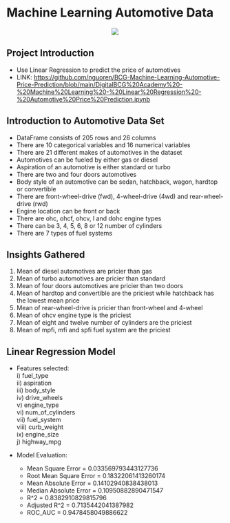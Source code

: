 # Machine Learning Automotive Data

<p align="center"><img src="https://i.imgur.com/MCpInIE.jpg"></p>

## Project Introduction
- Use Linear Regression to predict the price of automotives
- LINK: https://github.com/nguoren/BCG-Machine-Learning-Automotive-Price-Prediction/blob/main/DigitalBCG%20Academy%20-%20Machine%20Learning%20-%20Linear%20Regression%20-%20Automotive%20Price%20Prediction.ipynb

## Introduction to Automotive Data Set
- DataFrame consists of 205 rows and 26 columns
- There are 10 categorical variables and 16 numerical variables
- There are 21 different makes of automotives in the dataset
- Automotives can be fueled by either gas or diesel
- Aspiration of an automotive is either standard or turbo
- There are two and four doors automotives
- Body style of an automotive can be sedan, hatchback, wagon, hardtop or convertible
- There are front-wheel-drive (fwd), 4-wheel-drive (4wd) and rear-wheel-drive (rwd)
- Engine location can be front or back
- There are ohc, ohcf, ohcv, l and dohc engine types
- There can be 3, 4, 5, 6, 8 or 12 number of cylinders
- There are 7 types of fuel systems

## Insights Gathered
1. Mean of diesel automotives are pricier than gas
2. Mean of turbo automotives are pricier than standard
3. Mean of four doors automotives are pricier than two doors
4. Mean of hardtop and convertible are the priciest while hatchback has the lowest mean price
5. Mean of rear-wheel-drive is pricier than front-wheel and 4-wheel
6. Mean of ohcv engine type is the priciest
7. Mean of eight and twelve number of cylinders are the priciest
8. Mean of mpfi, mfi and spfi fuel system are the priciest

## Linear Regression Model
- Features selected: <br>
  i) fuel_type <br>
  ii) aspiration <br>
  iii) body_style <br>
  iv) drive_wheels <br>
  v) engine_type <br>
  vi) num_of_cylinders <br>
  vii) fuel_system <br>
  viii) curb_weight <br>
  ix) engine_size <br>
  j) highway_mpg <br>

- Model Evaluation: <br>
  - Mean Square Error      = 0.033569793443127736
  - Root Mean Square Error = 0.18322061413260174
  - Mean Absolute Error    = 0.14102940838438013
  - Median Absolute Error  = 0.10950882890471547
  - R^2                    = 0.8382910829815796
  - Adjusted R^2           = 0.7135442041387982
  - ROC_AUC                = 0.9478458049886622
